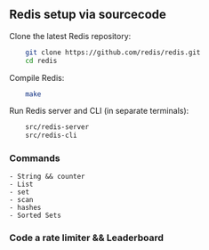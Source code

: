 
## Redis setup via sourcecode
Clone the latest Redis repository:

```bash
    git clone https://github.com/redis/redis.git
    cd redis
```

Compile Redis:

```bash
    make
```
Run Redis server and CLI (in separate terminals):

```bash
    src/redis-server
    src/redis-cli
```

### Commands
    - String && counter
    - List
    - set
    - scan
    - hashes
    - Sorted Sets

### Code a rate limiter && Leaderboard